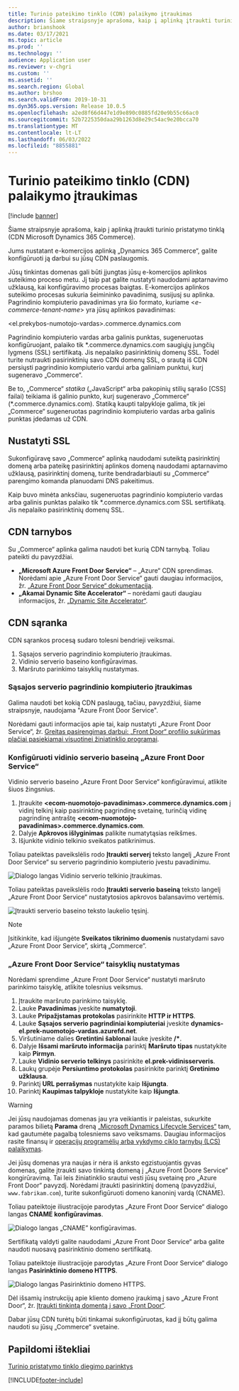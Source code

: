 ```yaml
---
title: Turinio pateikimo tinklo (CDN) palaikymo įtraukimas
description: Šiame straipsnyje aprašoma, kaip į aplinką įtraukti turinio pristatymo tinklą (CDN Microsoft Dynamics 365 Commerce).
author: brianshook
ms.date: 03/17/2021
ms.topic: article
ms.prod: ''
ms.technology: ''
audience: Application user
ms.reviewer: v-chgri
ms.custom: ''
ms.assetid: ''
ms.search.region: Global
ms.author: brshoo
ms.search.validFrom: 2019-10-31
ms.dyn365.ops.version: Release 10.0.5
ms.openlocfilehash: a2ed8f66d447e1d9e890c0885fd20e9b55c66ac0
ms.sourcegitcommit: 52b7225350daa29b1263d8e29c54ac9e20bcca70
ms.translationtype: MT
ms.contentlocale: lt-LT
ms.lasthandoff: 06/03/2022
ms.locfileid: "8855881"
---
```

# <a name="add-support-for-a-content-delivery-network-cdn"></a>Turinio pateikimo tinklo (CDN) palaikymo įtraukimas

[!include [banner](includes/banner.md)]

Šiame straipsnyje aprašoma, kaip į aplinką įtraukti turinio pristatymo tinklą (CDN Microsoft Dynamics 365 Commerce).

Jums nustatant e-komercijos aplinką „Dynamics 365 Commerce“, galite konfigūruoti ją darbui su jūsų CDN paslaugomis. 

Jūsų tinkintas domenas gali būti įjungtas jūsų e-komercijos aplinkos suteikimo proceso metu. Jį taip pat galite nustatyti naudodami aptarnavimo užklausą, kai konfigūravimo procesas baigtas. E-komercijos aplinkos suteikimo procesas sukuria šeimininko pavadinimą, susijusį su aplinka. Pagrindinio kompiuterio pavadinimas yra šio formato, kuriame \<*e-commerce-tenant-name*\> yra jūsų aplinkos pavadinimas:

&lt;el.prekybos-numotojo-vardas&gt;.commerce.dynamics.com

Pagrindinio kompiuterio vardas arba galinis punktas, sugeneruotas konfigūruojant, palaiko tik \*.commerce.dynamics.com saugiųjų jungčių lygmens (SSL) sertifikatą. Jis nepalaiko pasirinktinių domenų SSL. Todėl turite nutraukti pasirinktinių savo CDN domenų SSL, o srautą iš CDN persiųsti pagrindinio kompiuterio vardui arba galiniam punktui, kurį sugeneravo „Commerce“. 

Be to, „Commerce“ *statika* („JavaScript“ arba pakopinių stilių sąrašo \[CSS\] failai) teikiama iš galinio punkto, kurį sugeneravo „Commerce“ (\*.commerce.dynamics.com). Statiką kaupti talpykloje galima, tik jei „Commerce“ sugeneruotas pagrindinio kompiuterio vardas arba galinis punktas įdedamas už CDN.

## <a name="set-up-ssl"></a>Nustatyti SSL

Sukonfigūravę savo „Commerce“ aplinką naudodami suteiktą pasirinktinį domeną arba pateikę pasirinktinį aplinkos domeną naudodami aptarnavimo užklausą, pasirinktinį domeną, turite bendradarbiauti su „Commerce“ parengimo komanda planuodami DNS pakeitimus.

Kaip buvo minėta anksčiau, sugeneruotas pagrindinio kompiuterio vardas arba galinis punktas palaiko tik \*.commerce.dynamics.com SSL sertifikatą. Jis nepalaiko pasirinktinių domenų SSL.

## <a name="cdn-services"></a>CDN tarnybos

Su „Commerce“ aplinka galima naudoti bet kurią CDN tarnybą. Toliau pateikti du pavyzdžiai.

- **„Microsoft Azure Front Door Service“** – „Azure“ CDN sprendimas. Norėdami apie „Azure Front Door Service“ gauti daugiau informacijos, žr. [„Azure Front Door Service“ dokumentaciją](/azure/frontdoor/).
- **„Akamai Dynamic Site Accelerator“** – norėdami gauti daugiau informacijos, žr. [„Dynamic Site Accelerator“](https://www.akamai.com/us/en/products/performance/dynamic-site-accelerator.jsp).

## <a name="cdn-setup"></a>CDN sąranka

CDN sąrankos procesą sudaro tolesni bendrieji veiksmai.

1. Sąsajos serverio pagrindinio kompiuterio įtraukimas.
1. Vidinio serverio baseino konfigūravimas.
1. Maršruto parinkimo taisyklių nustatymas.

### <a name="add-a-front-end-host"></a>Sąsajos serverio pagrindinio kompiuterio įtraukimas

Galima naudoti bet kokią CDN paslaugą, tačiau, pavyzdžiui, šiame straipsnyje, naudojama "Azure Front Door Service". 

Norėdami gauti informacijos apie tai, kaip nustatyti „Azure Front Door Service“, žr. [Greitas pasirengimas darbui: „Front Door“ profilio sukūrimas plačiai pasiekiamai visuotinei žiniatinklio programai](/azure/frontdoor/quickstart-create-front-door).

### <a name="configure-a-backend-pool-in-azure-front-door-service"></a>Konfigūruoti vidinio serverio baseiną „Azure Front Door Service“

Vidinio serverio baseino „Azure Front Door Service“ konfigūravimui, atlikite šiuos žingsnius.

1. Įtraukite **&lt;ecom-nuomotojo-pavadinimas&gt;.commerce.dynamics.com** į vidinį telkinį kaip pasirinktinę pagrindinę svetainę, turinčią vidinę pagrindinę antraštę **&lt;ecom-nuomotojo-pavadinimas&gt;.commerce.dynamics.com**.
1. Dalyje **Apkrovos išlyginimas** palikite numatytąsias reikšmes.
1. Išjunkite vidinio telkinio sveikatos patikrinimus.

Toliau pateiktas paveikslėlis rodo **Įtraukti serverį** teksto langelį „Azure Front Door Service“ su serverio pagrindinio kompiuterio įvestu pavadinimu.

![Dialogo langas Vidinio serverio telkinio įtraukimas.](./media/CDN_BackendPool.png)

Toliau pateiktas paveikslėlis rodo **Įtraukti serverio baseiną** teksto langelį „Azure Front Door Service“ nustatytosios apkrovos balansavimo vertėmis.

![Įtraukti serverio baseino teksto laukelio tęsinį.](./media/CDN_BackendPool_2.png)

> [!NOTE]
> Įsitikinkite, kad išjungėte **Sveikatos tikrinimo duomenis** nustatydami savo „Azure Front Door Service”, skirtą „Commerce”.


### <a name="set-up-rules-in-azure-front-door-service"></a>„Azure Front Door Service“ taisyklių nustatymas

Norėdami sprendime „Azure Front Door Service“ nustatyti maršruto parinkimo taisyklę, atlikite tolesnius veiksmus.

1. Įtraukite maršruto parinkimo taisyklę.
1. Lauke **Pavadinimas** įveskite **numatytoji**.
1. Lauke **Pripažįstamas protokolas** pasirinkite **HTTP ir HTTPS**.
1. Lauke **Sąsajos serverio pagrindiniai kompiuteriai** įveskite **dynamics-el.prek-nuomotojo-vardas.azurefd.net**.
1. Viršutiniame dalies **Gretintini šablonai** lauke įveskite **/\***.
1. Dalyje **Išsami maršruto informacija** parinktį **Maršruto tipas** nustatykite kaip **Pirmyn**.
1. Lauke **Vidinio serverio telkinys** pasirinkite **el.prek-vidinisserveris**.
1. Laukų grupėje **Persiuntimo protokolas** pasirinkite parinktį **Gretinimo užklausa**. 
1. Parinktį **URL perrašymas** nustatykite kaip **Išjungta**.
1. Parinktį **Kaupimas talpykloje** nustatykite kaip **Išjungta**.


> [!WARNING]
> Jei jūsų naudojamas domenas jau yra veikiantis ir paleistas, sukurkite paramos bilietą **Parama** dreną [„Microsoft Dynamics Lifecycle Services“](https://lcs.dynamics.com/) tam, kad gautumėte pagalbą tolesniems savo veiksmams. Daugiau informacijos rasite finansų ir [operacijų programėlių arba vykdymo ciklo tarnybų (LCS) palaikymas](../fin-ops-core/dev-itpro/lifecycle-services/lcs-support.md).

Jei jūsų domenas yra naujas ir nėra iš anksto egzistuojantis gyvas domenas, galite įtraukti savo tinkintą domeną į „Azure Front Doore Service“ kongirūravimą. Tai leis žiniatinklio srautui vesti jūsų svetainę pro „Azure Front Door“ pavyzdį. Norėdami įtraukti pasirinktinį domeną (pavyzdžiui, `www.fabrikam.com`), turite sukonfigūruoti domeno kanoninį vardą (CNAME).

Toliau pateiktoje iliustracijoje parodytas „Azure Front Door Service“ dialogo langas **CNAME konfigūravimas**.

![Dialogo langas „CNAME” konfigūravimas.](./media/CNAME_Configuration.png)

Sertifikatą valdyti galite naudodami „Azure Front Door Service“ arba galite naudoti nuosavą pasirinktinio domeno sertifikatą.

Toliau pateiktoje iliustracijoje parodytas „Azure Front Door Service“ dialogo langas **Pasirinktinio domeno HTTPS**.

![Dialogo langas Pasirinktinio domeno HTTPS.](./media/Custom_Domain_HTTPS.png)

Dėl išsamių instrukcijų apie kliento domeno įraukimą į savo „Azure Front Door“, žr. [Įtraukti tinkintą domentą į savo „Front Door“](/azure/frontdoor/front-door-custom-domain).

Dabar jūsų CDN turėtų būti tinkamai sukonfigūruotas, kad jį būtų galima naudoti su jūsų „Commerce“ svetaine.

## <a name="additional-resources"></a>Papildomi ištekliai

[Turinio pristatymo tinklo diegimo parinktys](cdn-options.md)


[!INCLUDE[footer-include](../includes/footer-banner.md)]
